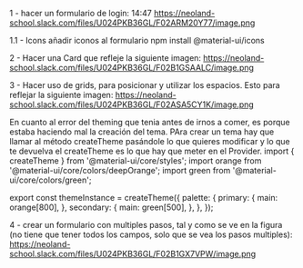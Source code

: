
1 - hacer un formulario de login:
14:47
https://neoland-school.slack.com/files/U024PKB36GL/F02ARM20Y77/image.png


1.1 - Icons añadir iconos al formulario
npm install @material-ui/icons

2 - Hacer una Card que refleje la siguiente imagen:
https://neoland-school.slack.com/files/U024PKB36GL/F02B1GSAALC/image.png

3 - Hacer uso de grids, para posicionar y utilizar los espacios.  Esto para reflejar la siguiente imagen:
https://neoland-school.slack.com/files/U024PKB36GL/F02ASA5CY1K/image.png


En cuanto al error del theming que tenia antes de irnos a comer, es porque estaba haciendo mal la creación del tema. PAra crear un tema hay que llamar al método createTheme pasándole lo que quieres modificar y lo que te devuelva el createTheme es lo que hay que meter en el Provider.
import { createTheme } from '@material-ui/core/styles';
import orange from '@material-ui/core/colors/deepOrange';
import green from '@material-ui/core/colors/green';

export const themeInstance = createTheme({
    palette: {
      primary: {
        main: orange[800],
      },
      secondary: {
        main: green[500],
      },
    },
  });


4 - crear un formulario con multiples pasos, tal y como se ve en la figura (no tiene que tener todos los campos, solo que se vea los pasos multiples):
https://neoland-school.slack.com/files/U024PKB36GL/F02B1GX7VPW/image.png